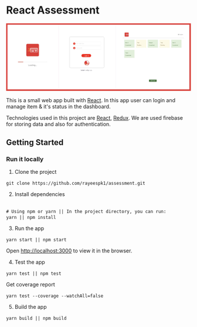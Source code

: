 # React Assessment

![alt text](https://github.com/rayeespk1/assessment/blob/master/public/screenshots/screenshot.jpg?raw=true)

This is a small web app built with [React](https://reactjs.org/). In this app user can login and manage item & it's status in the dashboard.

Technologies used in this project are [React](https://reactjs.org/), [Redux](https://redux.js.org/). We are used firebase for storing data and also for authentication.

## Getting Started

### Run it locally

1. Clone the project

```
git clone https://github.com/rayeespk1/assessment.git
```

2. Install dependencies

```

# Using npm or yarn || In the project directory, you can run:
yarn || npm install
```

3. Run the app

```
yarn start || npm start
```
Open [http://localhost:3000](http://localhost:3000) to view it in the browser.

4. Test the app

```
yarn test || npm test
```

Get coverage report

```
yarn test --coverage --watchAll=false
```

5. Build the app

```
yarn build || npm build
```
